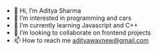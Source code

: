 - 👋 Hi, I’m Aditya Sharma
- 👀 I’m interested in programming and cars
- 🌱 I’m currently learning Javascript and C++
- 💞️ I’m looking to collaborate on frontend projects
- 📫 How to reach me adityawavnew@gmail.com

<!---
adityawav/adityawav is a ✨ special ✨ repository because its `README.md` (this file) appears on your GitHub profile.
You can click the Preview link to take a look at your changes.
--->
